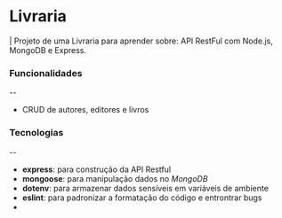 # Livraria
| Projeto de uma Livraria para aprender sobre: API RestFul com Node.js, MongoDB e Express.

### Funcionalidades
--
- CRUD de autores, editores e livros

### Tecnologias
--
- **express**: para construção da API Restful
- **mongoose**: para manipulação dados no *MongoDB*
- **dotenv**: para armazenar dados sensíveis em variáveis de ambiente
- **eslint**: para padronizar a formatação do código e entrontrar bugs
- 

